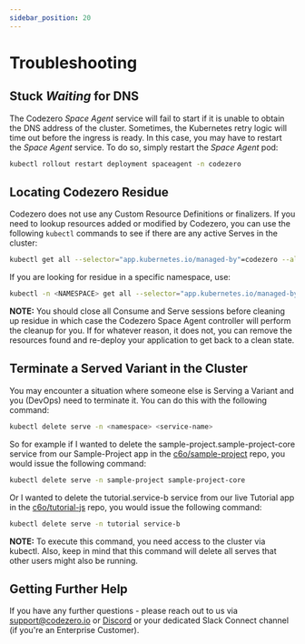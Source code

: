 ```yaml
---
sidebar_position: 20
---
```


# Troubleshooting

## Stuck _Waiting_ for DNS

The Codezero _Space Agent_ service will fail to start if it is unable to obtain the DNS address of the cluster. Sometimes, the Kubernetes retry logic will time out before the ingress is ready. In this case, you may have to restart the _Space Agent_ service. To do so, simply restart the _Space Agent_ pod:

```bash
kubectl rollout restart deployment spaceagent -n codezero
```

## Locating Codezero Residue

Codezero does not use any Custom Resource Definitions or finalizers. If you need to lookup resources added or modified by Codezero, you can use the following `kubectl` commands to see if there are any active Serves in the cluster:

```bash
kubectl get all --selector="app.kubernetes.io/managed-by"=codezero --all-namespaces
```

If you are looking for residue in a specific namespace, use:

```bash
kubectl -n <NAMESPACE> get all --selector="app.kubernetes.io/managed-by"=codezero
```

**NOTE:** You should close all Consume and Serve sessions before cleaning up residue in which case the Codezero Space Agent controller will perform the cleanup for you. If for whatever reason, it does not, you can remove the resources found and re-deploy your application to get back to a clean state.

## Terminate a Served Variant in the Cluster

You may encounter a situation where someone else is Serving a Variant and you (DevOps) need to terminate it.  You can do this with the following command:

```bash
kubectl delete serve -n <namespace> <service-name>
```
So for example if I wanted to delete the sample-project.sample-project-core service from our Sample-Project app in the [c6o/sample-project](https://raw.githubusercontent.com/c6o/sample-project/) repo, you would issue the following command:

```bash
kubectl delete serve -n sample-project sample-project-core
```

Or I wanted to delete the tutorial.service-b service from our live Tutorial app in the [c6o/tutorial-js](https://raw.githubusercontent.com/c6o/tutorial-js/) repo, you would issue the following command:

```bash
kubectl delete serve -n tutorial service-b
```

**NOTE:** To execute this command, you need access to the cluster via kubectl. Also, keep in mind that this command will delete all serves that other users might also be running.


## Getting Further Help

If you have any further questions - please reach out to us via [support@codezero.io](mailto:support@codezero.io) or [Discord](https://discord.gg/wx3JkVjTPy) or your dedicated Slack Connect channel (if you're an Enterprise Customer).
